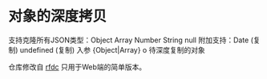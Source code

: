 # 对象的深度拷贝

 支持克隆所有JSON类型：Object Array Number String null
 附加支持：Date (复制) undefined (复制)
 入参 {Object|Array} o 待深度复制的对象

仓库修改自 [rfdc](https://github.com/davidmarkclements/rfdc)
只用于Web端的简单版本。